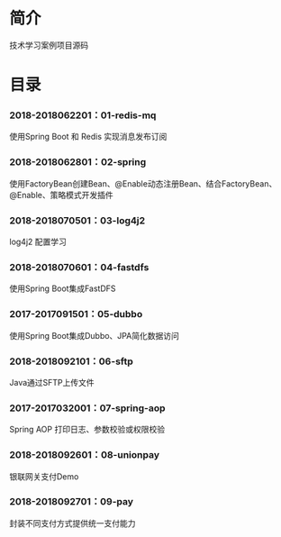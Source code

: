 # 简介 

技术学习案例项目源码

# 目录 

### 2018-2018062201：01-redis-mq<br>

使用Spring Boot 和 Redis 实现消息发布订阅

### 2018-2018062801：02-spring<br>

使用FactoryBean创建Bean、@Enable动态注册Bean、结合FactoryBean、@Enable、策略模式开发插件

### 2018-2018070501：03-log4j2<br>

log4j2 配置学习

### 2018-2018070601：04-fastdfs<br>

使用Spring Boot集成FastDFS

### 2017-2017091501：05-dubbo<br>

使用Spring Boot集成Dubbo、JPA简化数据访问

### 2018-2018092101：06-sftp<br>

Java通过SFTP上传文件

### 2017-2017032001：07-spring-aop<br>

Spring AOP 打印日志、参数校验或权限校验

### 2018-2018092601：08-unionpay<br>

银联网关支付Demo

### 2018-2018092701：09-pay<br>

封装不同支付方式提供统一支付能力